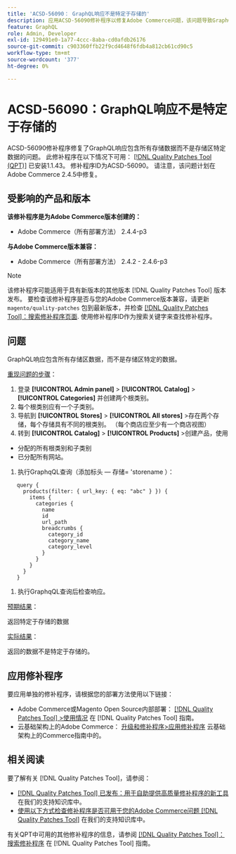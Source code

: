 ```yaml
---
title: 'ACSD-56090： GraphQL响应不是特定于存储的'
description: 应用ACSD-56090修补程序以修复Adobe Commerce问题，该问题导致GraphQL响应包含所有存储数据，而不是存储特定数据。
feature: GraphQL
role: Admin, Developer
exl-id: 129491e0-1a77-4ccc-8aba-cd0afdb26176
source-git-commit: c903360ffb22f9cd4648f6fdb4a812cb61cd90c5
workflow-type: tm+mt
source-wordcount: '377'
ht-degree: 0%

---
```


# ACSD-56090：GraphQL响应不是特定于存储的

ACSD-56090修补程序修复了GraphQL响应包含所有存储数据而不是存储区特定数据的问题。 此修补程序在以下情况下可用： [[!DNL Quality Patches Tool (QPT)]](/help/announcements/adobe-commerce-announcements/magento-quality-patches-released-new-tool-to-self-serve-quality-patches.md) 已安装1.1.43。 修补程序ID为ACSD-56090。 请注意，该问题计划在Adobe Commerce 2.4.5中修复。

## 受影响的产品和版本

**该修补程序是为Adobe Commerce版本创建的：**

* Adobe Commerce（所有部署方法） 2.4.4-p3

**与Adobe Commerce版本兼容：**

* Adobe Commerce（所有部署方法） 2.4.2 - 2.4.6-p3

>[!NOTE]
>
>该修补程序可能适用于具有新版本的其他版本 [!DNL Quality Patches Tool] 版本发布。 要检查该修补程序是否与您的Adobe Commerce版本兼容，请更新 `magento/quality-patches` 包到最新版本，并检查 [[!DNL Quality Patches Tool]：搜索修补程序页面](https://experienceleague.adobe.com/tools/commerce-quality-patches/index.html). 使用修补程序ID作为搜索关键字来查找修补程序。

## 问题

GraphQL响应包含所有存储区数据，而不是存储区特定的数据。

<u>重现问题的步骤</u>：

1. 登录 **[!UICONTROL Admin panel]** > **[!UICONTROL Catalog]** > **[!UICONTROL Categories]** 并创建两个根类别。
1. 每个根类别应有一个子类别。
1. 导航到 **[!UICONTROL Stores]** > **[!UICONTROL All stores]** >存在两个存储，每个存储具有不同的根类别。 （每个商店应至少有一个商店视图）
1. 转到 **[!UICONTROL Catalog]** > **[!UICONTROL Products]** >创建产品，使用

* 分配的所有根类别和子类别
* 已分配所有网站。

1. 执行GraphqQL查询（添加标头 — 存储= &#39;storename ）：

```
   query {
     products(filter: { url_key: { eq: "abc" } }) {
       items {
         categories {
           name
           id
           url_path
           breadcrumbs {
             category_id
             category_name
             category_level
           }
         }
       }
     }
   }
```

1. 执行GraphqQL查询后检查响应。

<u>预期结果</u>：

返回特定于存储的数据

<u>实际结果</u>：

返回的数据不是特定于存储的。

## 应用修补程序

要应用单独的修补程序，请根据您的部署方法使用以下链接：

* Adobe Commerce或Magento Open Source内部部署： [[!DNL Quality Patches Tool] >使用情况](https://experienceleague.adobe.com/docs/commerce-operations/tools/quality-patches-tool/usage.html) 在 [!DNL Quality Patches Tool] 指南。
* 云基础架构上的Adobe Commerce： [升级和修补程序>应用修补程序](https://experienceleague.adobe.com/docs/commerce-cloud-service/user-guide/develop/upgrade/apply-patches.html) 云基础架构上的Commerce指南中的。

## 相关阅读

要了解有关 [!DNL Quality Patches Tool]，请参阅：

* [[!DNL Quality Patches Tool] 已发布：用于自助提供高质量修补程序的新工具](/help/announcements/adobe-commerce-announcements/magento-quality-patches-released-new-tool-to-self-serve-quality-patches.md) 在我们的支持知识库中。
* [使用以下方式检查修补程序是否可用于您的Adobe Commerce问题 [!DNL Quality Patches Tool]](/help/support-tools/patches-available-in-qpt-tool/check-patch-for-magento-issue-with-magento-quality-patches.md) 在我们的支持知识库中。

有关QPT中可用的其他修补程序的信息，请参阅 [[!DNL Quality Patches Tool]：搜索修补程序](https://experienceleague.adobe.com/tools/commerce-quality-patches/index.html) 在 [!DNL Quality Patches Tool] 指南。
